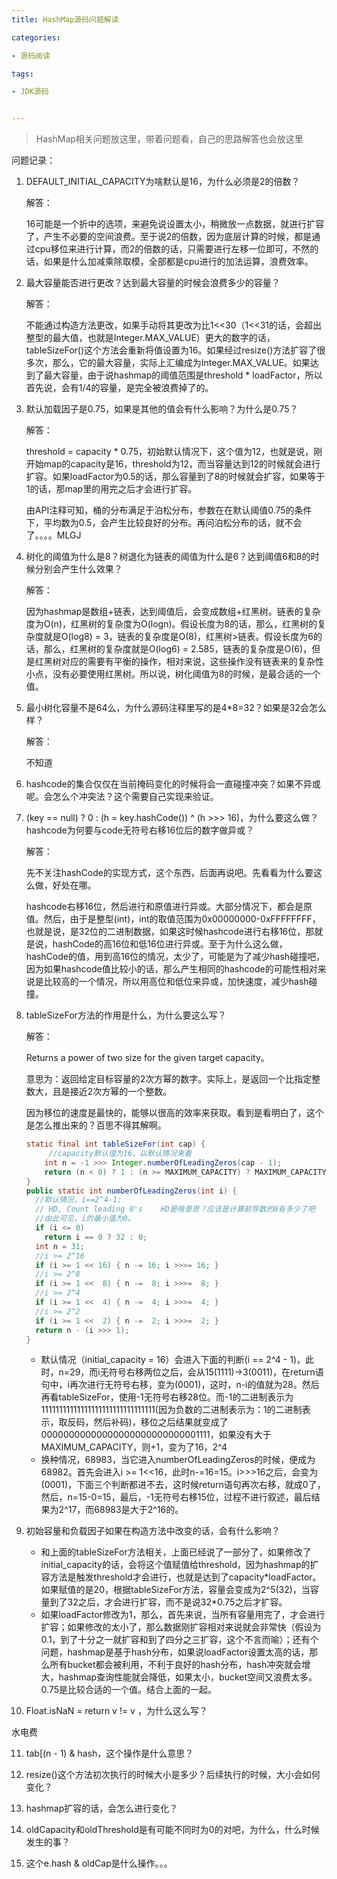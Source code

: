 ```yaml
---
title: HashMap源码问题解读

categories: 

- 源码阅读

tags: 

- JDK源码


---
```


> HashMap相关问题放这里，带着问题看，自己的思路解答也会放这里

问题记录：

1. DEFAULT_INITIAL_CAPACITY为啥默认是16，为什么必须是2的倍数？

   解答：

   16可能是一个折中的选项，来避免说设置太小，稍微放一点数据，就进行扩容了，产生不必要的空间浪费。至于说2的倍数，因为底层计算的时候，都是通过cpu移位来进行计算，而2的倍数的话，只需要进行左移一位即可，不然的话，如果是什么加减乘除取模，全部都是cpu进行的加法运算，浪费效率。

2. 最大容量能否进行更改？达到最大容量的时候会浪费多少的容量？

   解答：

   不能通过构造方法更改，如果手动将其更改为比1<<30（1<<31的话，会超出整型的最大值，也就是Integer.MAX_VALUE）更大的数字的话，tableSizeFor()这个方法会重新将值设置为16。如果经过resize()方法扩容了很多次，那么，它的最大容量，实际上汇编成为Integer.MAX_VALUE。如果达到了最大容量，由于说hashmap的阈值范围是threshold * loadFactor，所以首先说，会有1/4的容量，是完全被浪费掉了的。

3. 默认加载因子是0.75，如果是其他的值会有什么影响？为什么是0.75？

   解答：

   threshold = capacity * 0.75，初始默认情况下，这个值为12，也就是说，刚开始map的capacity是16，threshold为12，而当容量达到12的时候就会进行扩容。如果loadFactor为0.5的话，那么容量到了8的时候就会扩容，如果等于1的话，那map里的用完之后才会进行扩容。

   由API注释可知，桶的分布满足于泊松分布，参数在在默认阈值0.75的条件下，平均数为0.5，会产生比较良好的分布。再问泊松分布的话，就不会了。。。。MLGJ

4. 树化的阈值为什么是8？树退化为链表的阈值为什么是6？达到阈值6和8的时候分别会产生什么效果？

   解答：

   因为hashmap是数组+链表，达到阈值后，会变成数组+红黑树。链表的复杂度为O(n)，红黑树的复杂度为O(logn)。假设长度为8的话，那么，红黑树的复杂度就是O(log8) = 3，链表的复杂度是O(8)，红黑树>链表。假设长度为6的话，那么，红黑树的复杂度就是O(log6) = 2.585，链表的复杂度是O(6)，但是红黑树对应的需要有平衡的操作，相对来说，这些操作没有链表来的复杂性小点，没有必要使用红黑树。所以说，树化阈值为8的时候，是最合适的一个值。

5. 最小树化容量不是64么，为什么源码注释里写的是4*8=32？如果是32会怎么样？

   解答：

   不知道

6. hashcode的集合仅仅在当前掩码变化的时候将会一直碰撞冲突？如果不异或呢。会怎么个冲突法？这个需要自己实现来验证。

7. (key == null) ? 0 : (h = key.hashCode()) ^ (h >>> 16)，为什么要这么做？hashcode为何要与code无符号右移16位后的数字做异或？

   解答：

   先不关注hashCode的实现方式，这个东西，后面再说吧。先看看为什么要这么做，好处在哪。

   hashcode右移16位，然后进行和原值进行异或。大部分情况下，都会是原值。然后，由于是整型(int)，int的取值范围为0x00000000-0xFFFFFFFF，也就是说，是32位的二进制数据，如果这时候hashcode进行右移16位，那就是说，hashCode的高16位和低16位进行异或。至于为什么这么做，hashCode的值，用到高16位的情况，太少了，可能是为了减少hash碰撞吧，因为如果hashcode值比较小的话，那么产生相同的hashcode的可能性相对来说是比较高的一个情况，所以用高位和低位来异或，加快速度，减少hash碰撞。

8. tableSizeFor方法的作用是什么，为什么要这么写？

   解答：

   Returns a power of two size for the given target capacity。

   意思为：返回给定目标容量的2次方幂的数字。实际上，是返回一个比指定整数大，且是接近2次方幂的一个整数。

   因为移位的速度是最快的，能够以很高的效率来获取。看到是看明白了，这个是怎么推出来的？百思不得其解啊。

   ```java
   static final int tableSizeFor(int cap) {
     	//capacity默认值为16，以默认情况来看
       int n = -1 >>> Integer.numberOfLeadingZeros(cap - 1);
       return (n < 0) ? 1 : (n >= MAXIMUM_CAPACITY) ? MAXIMUM_CAPACITY : n + 1;
   }
   public static int numberOfLeadingZeros(int i) {
     //默认情况，i==2^4-1;
     // HD, Count leading 0's    HD是啥意思？应该是计算前导数的0有多少了吧
     //由此可见，i的最小值为0。
     if (i <= 0)
       return i == 0 ? 32 : 0;
     int n = 31;
     //i >= 2^16
     if (i >= 1 << 16) { n -= 16; i >>>= 16; }
     //i >= 2^8
     if (i >= 1 <<  8) { n -=  8; i >>>=  8; }
     //i >= 2^4
     if (i >= 1 <<  4) { n -=  4; i >>>=  4; }
     //i >= 2^2
     if (i >= 1 <<  2) { n -=  2; i >>>=  2; }
     return n - (i >>> 1);
   }
   ```

   * 默认情况（initial_capacity = 16）会进入下面的判断(i == 2^4 - 1)，此时，n=29，而i无符号右移两位之后，会从15(1111)->3(0011)，在return语句中，i再次进行无符号右移，变为(0001)，这时，n-i的值就为28。然后再看tableSizeFor，使用-1无符号右移28位。而-1的二进制表示为11111111111111111111111111111111(因为负数的二进制表示为：1的二进制表示，取反码，然后补码)，移位之后结果就变成了00000000000000000000000000001111，如果没有大于MAXIMUM_CAPACITY，则+1，变为了16，2^4
   * 换种情况，68983，当它进入numberOfLeadingZeros的时候，便成为68982。首先会进入i >= 1<<16，此时n-=16=15。i>>>16之后，会变为(0001)，下面三个判断都进不去，这时候return语句再次右移，就成0了，然后，n=15-0=15，最后，-1无符号右移15位，过程不进行叙述，最后结果为2^17，而68983是大于2^16的。

9. 初始容量和负载因子如果在构造方法中改变的话，会有什么影响？

   * 和上面的tableSizeFor方法相关，上面已经说了一部分了，如果修改了initial_capacity的话，会将这个值赋值给threshold，因为hashmap的扩容方法是触发threshold才会进行，也就是达到了capacity*loadFactor。如果赋值的是20，根据tableSizeFor方法，容量会变成为2^5(32)，当容量到了32之后，才会进行扩容，而不是说32\*0.75之后才扩容。
   * 如果loadFactor修改为1，那么，首先来说，当所有容量用完了，才会进行扩容；如果修改的太小了，那么数据刚扩容相对来说就会非常快（假设为0.1，到了十分之一就扩容和到了四分之三扩容，这个不言而喻）；还有个问题，hashmap是基于hash分布，如果说loadFactor设置太高的话，那么所有bucket都会被利用，不利于良好的hash分布，hash冲突就会增大，hashmap查询性能就会降低，如果太小，bucket空间又浪费太多。0.75是比较合适的一个值。结合上面的一起。

10. Float.isNaN = return v != v ，为什么这么写？

   水电费

11. tab[(n - 1) & hash，这个操作是什么意思？

12. resize()这个方法初次执行的时候大小是多少？后续执行的时候，大小会如何变化？

13. hashmap扩容的话，会怎么进行变化？

14. oldCapacity和oldThreshold是有可能不同时为0的对吧，为什么，什么时候发生的事？

15. 这个e.hash & oldCap是什么操作。。。